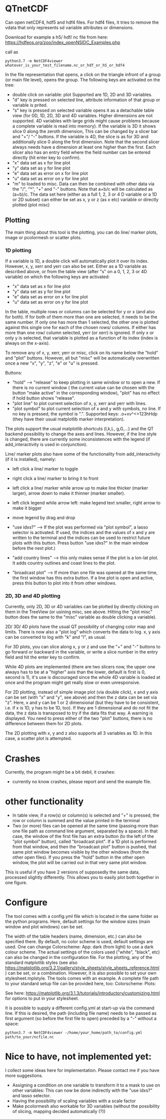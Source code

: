 # QTnetCDF

Can open netCDF4, hdf5 and hdf4 files. For hdf4 files, it tries to remove the vdata that only represents sd variable attributes or dimensions.

Download for example a h5/ hdf/ nc file from here: https://hdfeos.org/zoo/index_openNSIDC_Examples.php  

call as 

    python3.7 -m NetCDF4viewer whatever_is_your_test_filename.nc_or_hdf_or_h5_or_hdf4

  In the file representation that opens, a click on the triangle infront of a group (or main file level), opens the group.
  The following keys are activated on the tree:
  * double click on variable: plot Supported are 1D, 2D and 3D variables.
  * "d" key is pressed on selected line, attribute information of that group or variable is prited.
  * "s" key is pressed on selected variable opens it as a detachable table view (for 0D, 1D, 2D, 3D and 4D variables. Higher dimensions are not supported. 4D variables with large grids might cause problems because a complete variable is read into memory). If the variable is 3D it shows slice 0 along the zeroth dimension, This can be changed by a slicer bar and "+"/ "-" buttons. If the variable is 4D, the slice is as for 3D and additionally slice 0 along the first dimension. Note that the second slicer always needs have a dimension at least one higher than the first. Each slicer also has an entry field where the field number can be entered directly (hit enter key to confirm). 
  * "x" data set as x for line plot
  * "y" data set as y for line plot
  * "e" data set as error on x for line plot
  * "u" data set as error on y for line plot
  * "m" to loaded to misc. Data can then be combined with other data via the "/", "*", "+" and "-" buttons. Note that a+b/c will be calculated as (a+b)/c. The data set here (either as a full 1, 2, 3 or 4 D variable or a 1D or 2D subset) can either be set as x, y or z (as x etc) variable or directly plotted (plot misc) 

  ## Plotting

  The main thing about this tool is the plotting, you can do line/ marker plots, image or pcolormesh or scatter plots.

  ### 1D plotting

  If a variable is 1D, a double click will automatically plot it over its index. However, x, y, xerr and yerr can also be set. Either as a 1D variable as described above, or from the table view (after "s" on a 0, 1, 2, 3 or 4D variable) on which the following keys are activated: 

  * "x" data set as x for line plot
  * "y" data set as y for line plot
  * "e" data set as error on x for line plot
  * "u" data set as error on y for line plot

  In the table, multiple rows or columns can be selected for y or x (and also for both). If for both of them more than one are selected, it
  needs to be the same number. If only one has more than 1 selected, the other one is plotted against this single one for each of the chosen
  rows/ columns. If either has more than one row/ column selected, yerr (or xerr) is ignored. If only x or only y is selected,
  that variable is plotted as a function of its index (index is always on the x-axis).

  To remove any of x, y, xerr, yerr or misc, click on its name below the "hold" and "plot" buttons. However, all but "misc" will be automatically overwritten once a new "x", "y", "z", "e" or "u" is pressed. 
  
  Buttons:

  * "hold" --> "release" to keep plotting in same window or to open a new. If there is no current window (
  the current value can be chosen with the button "make active" in the corresponding window), "plot" has no effect if hold button shows "release".
  * "plot line" to plot current selection of x, y, xerr and yerr with lines.
  * "plot symbol" to plot current selection of x  and y with symbols, no line. If no key is pressed, the symbol is ".". Supported keys: .o+xv^<>123hHdp (they have their usual matplotlib marker interpretation).

 The plots support the usual matplotlib shortcuts (l,k,L,  g,G,...) and the QT backend possibility to change the axes and lines. However, if the line style is changed, there are currently some inconsistences with the legend (if add_interactivity is used in conjunction).

 Line/ marker plots also have some of the functionality from add_interactivity (if it is installed), namely:

 * left click a line/ marker to toggle
 * right click a line/ marker to bring it to front
 * left click a line/ marker while arrow up to make line thicker (marker larger), arrow down to make it thinner (marker smaller).
 * left click legend while arrow left: make legend text smaller, right arrow to make it bigger
 * move legend by drag and drop

* "use idxs?" --> If the plot was performed via "plot symbol", a lasso selector is activated. If used, the indices and the values of x 
and y are written to the terminal and the indices can be used to restrict future plots with this button. Press button "use idxs?" in the main window before
the next plot.)

* "add country lines" --> this only makes sense if the plot is a lon-lat plot. It adds country outlines and coast lines to the plot.

* "broadcast plot"  --> If more than one file was opened at the same time, the first window has this extra button. If a line plot is open and active, press this button to plot into it from other windows.


 ### 2D, 3D and 4D plotting

 Currently, only 2D, 3D or 4D variables can be plotted by directly clicking on them in the TreeView (or usining misc, see above. Hitting the "plot misc" button does the same to the "misc" variable as double clicking a variable).

 2D/ 3D/ 4D plots have the usual QT possibility of changing color map and limits. There is now also a "plot log" which converts the data to log. x, y axis can be converted to log with "k" and "l", as usual.

 For 3D plots, you can slice along x, y or z and use the "+" and "-" buttons to go forward or backward in the variable, or write a slice number in the entry field and hit the enter key to confirm.

 While 4D plots are implemented (there are two slicers now, the upper one always has to be at a "higher" axis than the lower, default is first is 0, second is 1), it's use is discouraged since the whole 4D variable is loaded at once and the program might get really slow or even unresponsive.

 For 2D plotting, instead of simple image plot (via double click), x and y axis can be set (with "x" and "y", see above) and then the z data can be set via "z".
 Here, x and y can be 1 or 2 dimensional (but they have to be consistent, i.e. if x is 1D, y has to be 1D, too). If they are 1 dimensional and do not fit the data, the z data is transposed to
 try if the data fits that way. A warning is displayed. You need to press either of the two "plot" buttons, there is no difference between them for 2D plots.

 The 2D plotting with x, y and z also supports all 3 variables as 1D. In this case, a scatter plot is attempted.

 # Crashes

 Currently, the program might be a bit debil, it crashes:
 * currently no know crashes, please report and send the example file.

 # other functionality

 * In table view, if a row(s) or column(s) is selected and "+" is pressed, the row or column is summed and the value printed in the terminal
 * Two (or more) files can be opened at the same time (passing more than one file path as command line argument, separated by a space). In that case, the window of the first file has an extra button (to the left of the "plot symbol" button), called "broadcast plot". If a 1D plot is performed from that window, and then the "broadcast plot" button is pushed, that same plot window becomes visible by the other windows (from the other open files). If you press the "hold" button in the other open window, the plot will be carried out in that very same plot window. 

 This is useful if you have 2 versions of supposedly the same data, processed slightly differently. This allows you to easily plot both together in one figure.

# Configure
The tool comes with a config.yml file which is located in the same folder as the python programs. Here, default settings for
the window sizes (main window and plot windows) can be set. 

The width of the table headers (name, dimension, etc.) can also
be specified there. By default, no color scheme is used, default settings are used. One can change Colorscheme:
  App: dark (from light) to use a dark colour scheme. The actual settings of the colors used ("white", "black", etc) can also
be changed in the configuration file. For the plotting, any of the standard matplotlib styles (see 
also https://matplotlib.org/3.2.1/gallery/style_sheets/style_sheets_reference.html) can be set, or a combination. However, it
is also possible to set your own stylesheet.mplstyle. The tools comes with an example. A complete file path to your standard
setup file can be provided here, too: Colorscheme: Plots:

See here: https://matplotlib.org/3.1.3/tutorials/introductory/customizing.html for options to put in your stylesheet.

It is possible to supply a different config.yml at start-up via the command line.
If this is desired, the path (including file name) needs to be passed as first argument (so before the first file to open)
preceded by a "-" without a space:

    python3.7 -m NetCDF4viewer -/home/your_home/path_to/config.yml path/to_your/ncfile.nc


 # Nice to have, not implemented yet:
 I collect some ideas here for implementation. Please contact me if you have more suggestions.
 * Assigning a condition on one variable to transform it to a mask to use on other variables: This can now be done indirectly with the "use idxs?" and lasso selector.
 * Having the possibility of scaling variables with a scale factor
 * Make pcolormesh also workable for 3D variables (without the possibility of slicing, mapping decided automatically (?))
 

